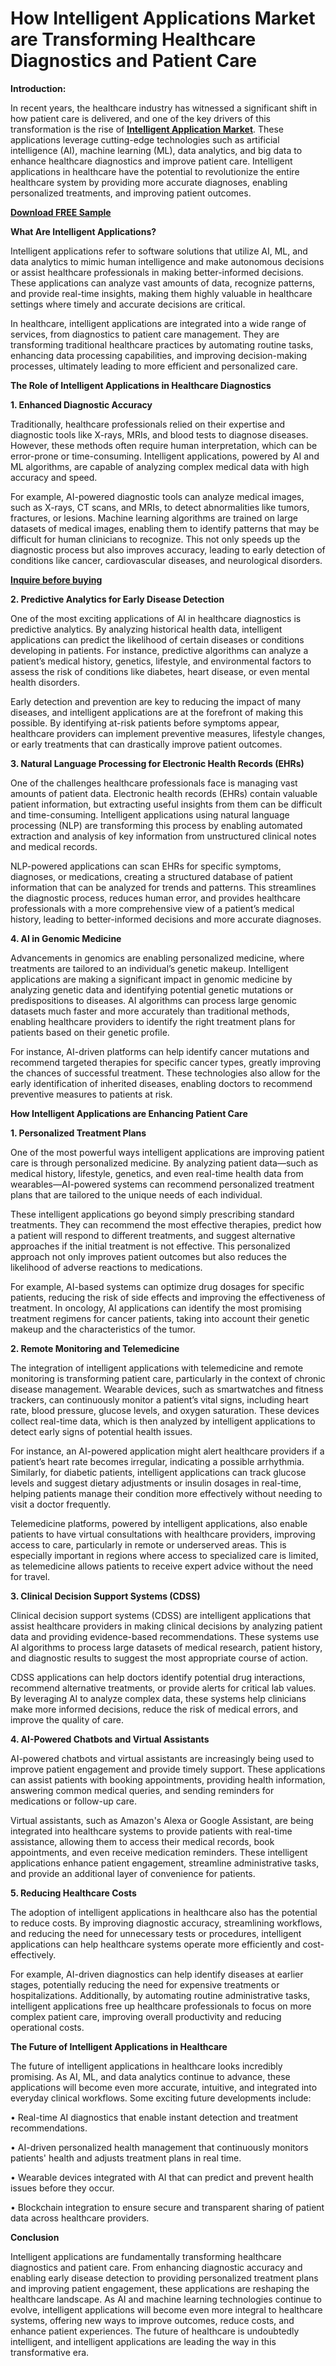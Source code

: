 # How Intelligent Applications Market are Transforming Healthcare Diagnostics and Patient Care

**Introduction:**

In recent years, the healthcare industry has witnessed a significant shift in how patient care is delivered, and one of the key drivers of this transformation is the rise of **[Intelligent Application Market](https://www.nextmsc.com/report/intelligent-application-market-ic2921)**. These applications leverage cutting-edge technologies such as artificial intelligence (AI), machine learning (ML), data analytics, and big data to enhance healthcare diagnostics and improve patient care. Intelligent applications in healthcare have the potential to revolutionize the entire healthcare system by providing more accurate diagnoses, enabling personalized treatments, and improving patient outcomes. 

**[Download FREE Sample](https://www.nextmsc.com/intelligent-application-market-ic2921/request-sample)**

**What Are Intelligent Applications?**

Intelligent applications refer to software solutions that utilize AI, ML, and data analytics to mimic human intelligence and make autonomous decisions or assist healthcare professionals in making better-informed decisions. These applications can analyze vast amounts of data, recognize patterns, and provide real-time insights, making them highly valuable in healthcare settings where timely and accurate decisions are critical.

In healthcare, intelligent applications are integrated into a wide range of services, from diagnostics to patient care management. They are transforming traditional healthcare practices by automating routine tasks, enhancing data processing capabilities, and improving decision-making processes, ultimately leading to more efficient and personalized care.

**The Role of Intelligent Applications in Healthcare Diagnostics**

**1. **Enhanced Diagnostic Accuracy****

Traditionally, healthcare professionals relied on their expertise and diagnostic tools like X-rays, MRIs, and blood tests to diagnose diseases. However, these methods often require human interpretation, which can be error-prone or time-consuming. Intelligent applications, powered by AI and ML algorithms, are capable of analyzing complex medical data with high accuracy and speed.

For example, AI-powered diagnostic tools can analyze medical images, such as X-rays, CT scans, and MRIs, to detect abnormalities like tumors, fractures, or lesions. Machine learning algorithms are trained on large datasets of medical images, enabling them to identify patterns that may be difficult for human clinicians to recognize. This not only speeds up the diagnostic process but also improves accuracy, leading to early detection of conditions like cancer, cardiovascular diseases, and neurological disorders.

**[Inquire before buying](https://www.nextmsc.com/intelligent-application-market-ic2921/inquire-before-buying)**

**2. **Predictive Analytics for Early Disease Detection****

One of the most exciting applications of AI in healthcare diagnostics is predictive analytics. By analyzing historical health data, intelligent applications can predict the likelihood of certain diseases or conditions developing in patients. For instance, predictive algorithms can analyze a patient’s medical history, genetics, lifestyle, and environmental factors to assess the risk of conditions like diabetes, heart disease, or even mental health disorders.

Early detection and prevention are key to reducing the impact of many diseases, and intelligent applications are at the forefront of making this possible. By identifying at-risk patients before symptoms appear, healthcare providers can implement preventive measures, lifestyle changes, or early treatments that can drastically improve patient outcomes.

**3. **Natural Language Processing for Electronic Health Records (EHRs)****

One of the challenges healthcare professionals face is managing vast amounts of patient data. Electronic health records (EHRs) contain valuable patient information, but extracting useful insights from them can be difficult and time-consuming. Intelligent applications using natural language processing (NLP) are transforming this process by enabling automated extraction and analysis of key information from unstructured clinical notes and medical records.

NLP-powered applications can scan EHRs for specific symptoms, diagnoses, or medications, creating a structured database of patient information that can be analyzed for trends and patterns. This streamlines the diagnostic process, reduces human error, and provides healthcare professionals with a more comprehensive view of a patient’s medical history, leading to better-informed decisions and more accurate diagnoses.

**4. **AI in Genomic Medicine****

Advancements in genomics are enabling personalized medicine, where treatments are tailored to an individual’s genetic makeup. Intelligent applications are making a significant impact in genomic medicine by analyzing genetic data and identifying potential genetic mutations or predispositions to diseases. AI algorithms can process large genomic datasets much faster and more accurately than traditional methods, enabling healthcare providers to identify the right treatment plans for patients based on their genetic profile.

For instance, AI-driven platforms can help identify cancer mutations and recommend targeted therapies for specific cancer types, greatly improving the chances of successful treatment. These technologies also allow for the early identification of inherited diseases, enabling doctors to recommend preventive measures to patients at risk.

**How Intelligent Applications are Enhancing Patient Care**

**1. **Personalized Treatment Plans****

One of the most powerful ways intelligent applications are improving patient care is through personalized medicine. By analyzing patient data—such as medical history, lifestyle, genetics, and even real-time health data from wearables—AI-powered systems can recommend personalized treatment plans that are tailored to the unique needs of each individual.

These intelligent applications go beyond simply prescribing standard treatments. They can recommend the most effective therapies, predict how a patient will respond to different treatments, and suggest alternative approaches if the initial treatment is not effective. This personalized approach not only improves patient outcomes but also reduces the likelihood of adverse reactions to medications.

For example, AI-based systems can optimize drug dosages for specific patients, reducing the risk of side effects and improving the effectiveness of treatment. In oncology, AI applications can identify the most promising treatment regimens for cancer patients, taking into account their genetic makeup and the characteristics of the tumor.

**2. **Remote Monitoring and Telemedicine****

The integration of intelligent applications with telemedicine and remote monitoring is transforming patient care, particularly in the context of chronic disease management. Wearable devices, such as smartwatches and fitness trackers, can continuously monitor a patient’s vital signs, including heart rate, blood pressure, glucose levels, and oxygen saturation. These devices collect real-time data, which is then analyzed by intelligent applications to detect early signs of potential health issues.

For instance, an AI-powered application might alert healthcare providers if a patient’s heart rate becomes irregular, indicating a possible arrhythmia. Similarly, for diabetic patients, intelligent applications can track glucose levels and suggest dietary adjustments or insulin dosages in real-time, helping patients manage their condition more effectively without needing to visit a doctor frequently.

Telemedicine platforms, powered by intelligent applications, also enable patients to have virtual consultations with healthcare providers, improving access to care, particularly in remote or underserved areas. This is especially important in regions where access to specialized care is limited, as telemedicine allows patients to receive expert advice without the need for travel.

**3. **Clinical Decision Support Systems (CDSS)****

Clinical decision support systems (CDSS) are intelligent applications that assist healthcare providers in making clinical decisions by analyzing patient data and providing evidence-based recommendations. These systems use AI algorithms to process large datasets of medical research, patient history, and diagnostic results to suggest the most appropriate course of action.

CDSS applications can help doctors identify potential drug interactions, recommend alternative treatments, or provide alerts for critical lab values. By leveraging AI to analyze complex data, these systems help clinicians make more informed decisions, reduce the risk of medical errors, and improve the quality of care.

**4. **AI-Powered Chatbots and Virtual Assistants****

AI-powered chatbots and virtual assistants are increasingly being used to improve patient engagement and provide timely support. These applications can assist patients with booking appointments, providing health information, answering common medical queries, and sending reminders for medications or follow-up care.

Virtual assistants, such as Amazon's Alexa or Google Assistant, are being integrated into healthcare systems to provide patients with real-time assistance, allowing them to access their medical records, book appointments, and even receive medication reminders. These intelligent applications enhance patient engagement, streamline administrative tasks, and provide an additional layer of convenience for patients.

**5. **Reducing Healthcare Costs****

The adoption of intelligent applications in healthcare also has the potential to reduce costs. By improving diagnostic accuracy, streamlining workflows, and reducing the need for unnecessary tests or procedures, intelligent applications can help healthcare systems operate more efficiently and cost-effectively.

For example, AI-driven diagnostics can help identify diseases at earlier stages, potentially reducing the need for expensive treatments or hospitalizations. Additionally, by automating routine administrative tasks, intelligent applications free up healthcare professionals to focus on more complex patient care, improving overall productivity and reducing operational costs.

**The Future of Intelligent Applications in Healthcare**

The future of intelligent applications in healthcare looks incredibly promising. As AI, ML, and data analytics continue to advance, these applications will become even more accurate, intuitive, and integrated into everyday clinical workflows. Some exciting future developments include:

•	Real-time AI diagnostics that enable instant detection and treatment recommendations.

•	AI-driven personalized health management that continuously monitors patients' health and adjusts treatment plans in real time.

•	Wearable devices integrated with AI that can predict and prevent health issues before they occur.

•	Blockchain integration to ensure secure and transparent sharing of patient data across healthcare providers.

**Conclusion**

Intelligent applications are fundamentally transforming healthcare diagnostics and patient care. From enhancing diagnostic accuracy and enabling early disease detection to providing personalized treatment plans and improving patient engagement, these applications are reshaping the healthcare landscape. As AI and machine learning technologies continue to evolve, intelligent applications will become even more integral to healthcare systems, offering new ways to improve outcomes, reduce costs, and enhance patient experiences. The future of healthcare is undoubtedly intelligent, and intelligent applications are leading the way in this transformative era.
